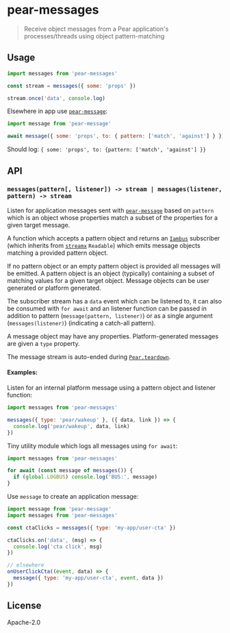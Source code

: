 # pear-messages

> Receive object messages from a Pear application's processes/threads using object pattern-matching

## Usage

```js
import messages from 'pear-messages'

const stream = messages({ some: 'props' })

stream.once('data', console.log)
```

Elsewhere in app use [`pear-message`](https://github.com/holepunchto/pear-message):

```js
import message from 'pear-message'

await message({ some: 'props', to: { pattern: ['match', 'against'] } })
```

Should log: `{ some: 'props', to: {pattern: ['match', 'against'] }}`

## API

### `messages(pattern[, listener]) -> stream | messages(listener, pattern) -> stream`

Listen for application messages sent with [`pear-message`](https://github.com/holepunchto/pear-message) based on `pattern` which is an object whose properties match a subset of the properties for a given target message.

A function which accepts a pattern object and returns an [`Iambus`](https://github.com/holepunchto/iambus) subscriber (which inherits from [`streamx`](https://github.com/mafintosh/streamx) `Readable`) which emits message objects matching a provided pattern object.

If no pattern object or an empty pattern object is provided all messages will be emitted. A pattern object is an object (typically) containing a subset of matching values for a given target object. Message objects can be user generated or platform generated.

The subscriber stream has a `data` event which can be listened to, it can also be consumed with `for await` and an listener function can be passed in addition to pattern (`message(pattern, listener)`) or as a single argument (`messages(listener)`) (indicating a catch-all pattern).

A message object may have any properties. Platform-generated messages are given a `type` property.

The message stream is auto-ended during [`Pear.teardown`](https://docs.pears.com/api#pear-teardown).

#### Examples:

Listen for an internal platform message using a pattern object and listener function:

```js
import messages from 'pear-messages'

messages({ type: 'pear/wakeup' }, ({ data, link }) => {
  console.log('pear/wakeup', data, link)
})
```

Tiny utility module which logs all messages using `for await`:

```js
import messages from 'pear-messages'

for await (const message of messages()) {
  if (global.LOGBUS) console.log('BUS:', message)
}
```

Use `message` to create an application message:

```js
import message from 'pear-message'
import messages from 'pear-messages'

const ctaClicks = messages({ type: 'my-app/user-cta' })

ctaClicks.on('data', (msg) => {
  console.log('cta click', msg)
})

// elsewhere
onUserClickCta((event, data) => {
  message({ type: 'my-app/user-cta', event, data })
})
```

## License

Apache-2.0
